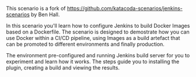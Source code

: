 This scenario is a fork of https://github.com/katacoda-scenarios/jenkins-scenarios by Ben Hall.

In this scenario you'll learn how to configure Jenkins to build Docker Images based on a Dockerfile. The scenario is designed to demostrate how you can use Docker within a CI/CD pipeline, using Images as a build artefact that can be promoted to different environments and finally production.

The environment pre-configured and running Jenkins build server for you to experiment and learn how it works. The steps guide you to installing the plugin, creating a build and viewing the results.
